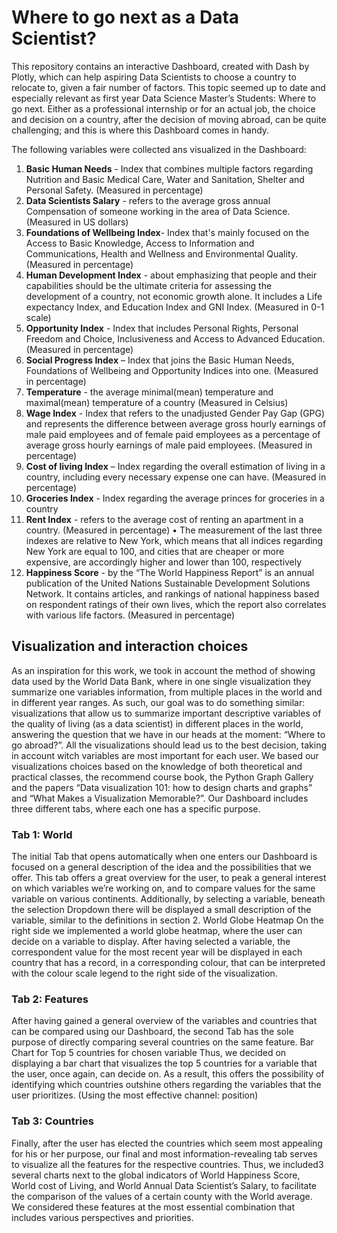 # Where to go next as a Data Scientist?

This repository contains an interactive Dashboard, created with Dash by Plotly, which can help aspiring Data Scientists to choose a country to relocate to, given a fair number of factors. This topic seemed up to date and especially relevant as first year Data Science Master’s Students: Where to go next. Either as a professional internship or for an actual job, the choice and decision on a country, after the decision of moving abroad, can be quite challenging; and this is where this Dashboard comes in handy. 

The following variables were collected ans visualized in the Dashboard:

1. __Basic Human Needs__ - Index that combines multiple factors regarding Nutrition and Basic Medical Care, Water
and Sanitation, Shelter and Personal Safety. (Measured in percentage) <br>
2. __Data Scientists Salary__ - refers to the average gross annual Compensation of someone working in the area of
Data Science. (Measured in US dollars)<br>
3. __Foundations of Wellbeing Index__- Index that's mainly focused on the Access to Basic Knowledge, Access to
Information and Communications, Health and Wellness and Environmental Quality. (Measured in percentage)<br>
4. __Human Development Index__ - about emphasizing that people and their capabilities should be the ultimate
criteria for assessing the development of a country, not economic growth alone. It includes a Life expectancy
Index, and Education Index and GNI Index. (Measured in 0-1 scale)<br>
5. __Opportunity Index__ - Index that includes Personal Rights, Personal Freedom and Choice, Inclusiveness and
Access to Advanced Education. (Measured in percentage)<br>
6. __Social Progress Index__ – Index that joins the Basic Human Needs, Foundations of Wellbeing and Opportunity
Indices into one. (Measured in percentage)<br>
7. __Temperature__ - the average minimal(mean) temperature and maximal(mean) temperature of a country
(Measured in Celsius)<br>
8. __Wage Index__ - Index that refers to the unadjusted Gender Pay Gap (GPG) and represents the difference
between average gross hourly earnings of male paid employees and of female paid employees as a percentage
of average gross hourly earnings of male paid employees. (Measured in percentage)<br>
9. __Cost of living Index__ – Index regarding the overall estimation of living in a country, including every necessary
expense one can have. (Measured in percentage)<br>
10. __Groceries Index__ - Index regarding the average princes for groceries in a country<br>
11. __Rent Index__ - refers to the average cost of renting an apartment in a country. (Measured in percentage)
• The measurement of the last three indexes are relative to New York, which means that all indices
regarding New York are equal to 100, and cities that are cheaper or more expensive, are
accordingly higher and lower than 100, respectively<br>
12. __Happiness Score__ - by the “The World Happiness Report” is an annual publication of the United Nations
Sustainable Development Solutions Network. It contains articles, and rankings of national happiness based on
respondent ratings of their own lives, which the report also correlates with various life factors. (Measured in
percentage)<br>

<p>
  

## Visualization and interaction choices
As an inspiration for this work, we took in account the method of showing data used by the World Data Bank, where
in one single visualization they summarize one variables information, from multiple places in the world and in
different year ranges.
As such, our goal was to do something similar: visualizations that allow us to summarize important descriptive
variables of the quality of living (as a data scientist) in different places in the world, answering the question that we
have in our heads at the moment: “Where to go abroad?”. All the visualizations should lead us to the best decision,
taking in account witch variables are most important for each user.
We based our visualizations choices based on the knowledge of both theoretical and practical classes, the
recommend course book, the Python Graph Gallery and the papers “Data visualization 101: how to design charts
and graphs” and “What Makes a Visualization Memorable?”.
Our Dashboard includes three different tabs, where each one has a specific purpose.

### Tab 1: World
The initial Tab that opens automatically when one enters our Dashboard is focused on a general description of the
idea and the possibilities that we offer. This tab offers a great overview for the user, to peak a general interest on
which variables we’re working on, and to compare values for the same variable on various continents. Additionally,
by selecting a variable, beneath the selection Dropdown there will be displayed a small description of the variable,
similar to the definitions in section 2.
World Globe Heatmap
On the right side we implemented a world globe heatmap, where the user can decide on a variable to display. After
having selected a variable, the correspondent value for the most recent year will be displayed in each country that
has a record, in a corresponding colour, that can be interpreted with the colour scale legend to the right side of the
visualization. <p>
  
### Tab 2: Features
After having gained a general overview of the variables and countries that can be compared using our Dashboard,
the second Tab has the sole purpose of directly comparing several countries on the same feature.
Bar Chart for Top 5 countries for chosen variable
Thus, we decided on displaying a bar chart that visualizes the top 5 countries for a variable that the user, once again,
can decide on. As a result, this offers the possibility of identifying which countries outshine others regarding the
variables that the user prioritizes. (Using the most effective channel: position) <p>
  
### Tab 3: Countries
Finally, after the user has elected the countries which seem most appealing for his or her purpose, our final and
most information-revealing tab serves to visualize all the features for the respective countries. Thus, we included3
several charts next to the global indicators of World Happiness Score, World cost of Living, and World Annual Data
Scientist’s Salary, to facilitate the comparison of the values of a certain county with the World average. We
considered these features at the most essential combination that includes various perspectives and priorities.

